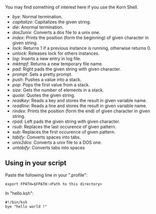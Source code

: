 You may find something of interest here if you use the Korn Shell.

* *bye*: Normal termination.
* *capitalize*: Capitalizes the given string.
* *die*: Anormal termination.
* *dos2unix*: Converts a dos file to a unix one.
* *index*: Prints the position (form the beginning) of given character in given string.
* *lock*: Returns 1 if a previous instance is running, otherwise returns 0.
* *unlock*: Releases lock for others instances.
* *log*: Inserts a new entry in log file.
* *mktmpf*: Returns a new temporary file name.
* *pad*: Right pads the given string with given character.
* *prompt*: Sets a pretty prompt.
* *push*: Pushes a value into a stack.
* *pop*: Pops the first value from a stack.
* *size*: Gets the number of elements in a stack.
* *quote*: Quotes the given string.
* *readkey*: Reads a key and stores the result in given variable name.
* *readline*: Reads a line and stores the result in given variable name.
* *rindex*: Prints the position (form the end) of given character in given string.
* *rpad*: Left pads the given string with given character.
* *rsub*: Replaces the last occurence of given pattern.
* *sub*: Replaces the first occurence of given pattern.
* *tabify*: Converts spaces into tabs.
* *unix2dos*: Converts a unix file to a DOS one.
* *untabify*: Converts tabs into spaces

## Using in your script

Paste the following line in your ".profile":

```ksh
export FPATH=$FPATH:<Path to this directory>
```

In "hello.ksh":

```ksh
#!/bin/ksh
bye "hello world !"
```
